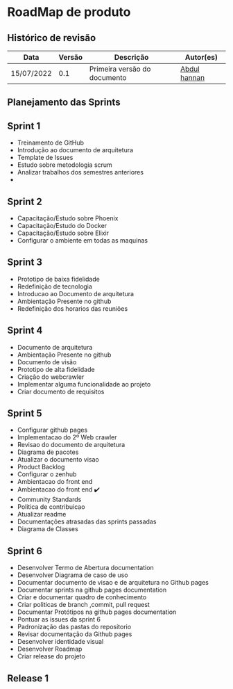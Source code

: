 # RoadMap de produto

## Histórico de revisão

| Data       | Versão | Descrição                      | Autor(es)                                                  |
| ---------- | ------ | ------------------------------ | ---------------------------------------------------------- |
| 15/07/2022 | 0.1    | Primeira versão do documento | [Abdul hannan](https://github.com/hannanhunny01) |
## Planejamento das Sprints
## Sprint 1
- Treinamento de GitHub
- Introdução ao documento de arquitetura
- Template de Issues
- Estudo sobre metodologia scrum
- Analizar trabalhos dos semestres anteriores
- 
## Sprint 2
- Capacitação/Estudo sobre Phoenix
- Capacitação/Estudo do Docker
- Capacitação/Estudo sobre Elixir
- Configurar o ambiente em todas as maquinas

## Sprint 3
- Prototipo de baixa fidelidade
- Redefinição de tecnologia
- Introducao ao Documento de arquitetura
- Ambientação Presente no github
- Redefinição dos horarios das reuniões
## Sprint 4
- Documento de arquitetura
- Ambientação Presente no github
- Documento de visão
- Prototipo de alta fidelidade
- Criação do webcrawler
- Implementar alguma funcionalidade ao projeto
- Criar documento de requisitos
## Sprint 5
- Configurar github pages
- Implementacao do 2º Web crawler
- Revisao do documento de arquitetura
- Diagrama de pacotes
- Atualizar o documento visao
- Product Backlog
- Configurar o zenhub
- Ambientacao do front end
- Ambientacao do front end	✔️
- Community Standards
- Politica de contribuicao
- Atualizar readme
- Documentações atrasadas das sprints passadas
- Diagrama de Classes
## Sprint 6
- Desenvolver Termo de Abertura documentation
- Desenvolver Diagrama de caso de uso
- Documentar documento de visao e de arquitetura no Github pages
- Documentar sprints na github pages documentation
- Criar e documentar quadro de conhecimento
- Criar politicas de branch ,commit, pull request 
- Documentar Protótipos na github pages documentation
- Pontuar as issues da sprint 6
- Padronização das pastas do repositorio
- Revisar documentação da Github pages
- Desenvolver identidade visual
- Desenvolver Roadmap
- Criar release do projeto


## Release 1
